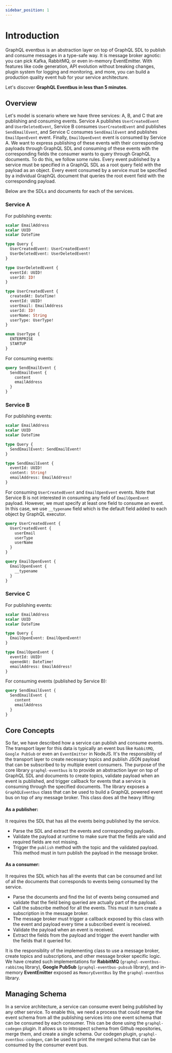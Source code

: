 ```yaml
---
sidebar_position: 1
---
```


# Introduction

GraphQL eventbus is an abstraction layer on top of GraphQL SDL to publish and consume messages in a type-safe way. It is message broker agnotic: you can pick Kafka, RabbitMQ, or even in-memory EventEmitter. With features like code generation, API evolution without breaking changes, plugin system for logging and monitoring, and more, you can build a production quality event hub for your service architecture.

Let's discover **GraphQL Eventbus in less than 5 minutes**.

## Overview

Let's model is scenario where we have three services: A, B, and C that are publishing and consuming events. Service A publishes `UserCreatedEvent` and `UserDeletedEvent`, Service B consumes `UserCreatedEvent` and publishes `SendEmailEvent`, and Service C consumes `SendEmailEvent` and publishes `EmailOpenEvent` event. Finally, `EmailOpenEvent` event is consumed by Service A. We want to express publishing of these events with their corresponding payloads through GraphQL SDL and consuming of these events with the corresponding fields the consumer wants to query through GraphQL documents. To do this, we follow some rules. Every event published by a service must be specified in a GraphQL SDL as a root query field with the payload as an object. Every event consumed by a service must be specified by a individual GraphQL document that queries the root event field with the corresponding payload.

Below are the SDLs and documents for each of the services.

### Service A

For publishing events:

```graphql
scalar EmailAddress
scalar UUID
scalar DateTime

type Query {
  UserCreatedEvent: UserCreatedEvent!
  UserDeletedEvent: UserDeletedEvent!
}

type UserDeletedEvent {
  eventId: UUID!
  userId: ID!
}

type UserCreatedEvent {
  createdAt: DateTime!
  eventId: UUID!
  userEmail: EmailAddress
  userId: ID!
  userName: String
  userType: UserType!
}

enum UserType {
  ENTERPRISE
  STARTUP
}
```

For consuming events:

```graphql
query SendEmailEvent {
  SendEmailEvent {
    content
    emailAddress
  }
}
```

### Service B

For publishing events:

```graphql
scalar EmailAddress
scalar UUID
scalar DateTime

type Query {
  SendEmailEvent: SendEmailEvent!
}

type SendEmailEvent {
  eventId: UUID!
  content: String!
  emailAddress: EmailAddress!
}
```

For consuming `UserCreatedEvent` and `EmailOpenEvent` events. Note that Service B is not interested in consuming any field of `EmailOpenEvent` payload. However, we must specify at least one field to consume an event. In this case, we use `__typename` field which is the default field added to each object by GraphQL executor.

```graphql
query UserCreatedEvent {
  UserCreatedEvent {
    userEmail
    userType
    userName
  }
}

query EmailOpenEvent {
  EmailOpenEvent {
    __typename
  }
}
```

### Service C

For publishing events:

```graphql
scalar EmailAddress
scalar UUID
scalar DateTime

type Query {
  EmailOpenEvent: EmailOpenEvent!
}

type EmailOpenEvent {
  eventId: UUID!
  openedAt: DateTime!
  emailAddress: EmailAddress!
}
```

For consuming events (published by Service B):

```graphql
query SendEmailEvent {
  SendEmailEvent {
    content
    emailAddress
  }
}
```

## Core Concepts

So far, we have described how a service can publish and consume events. The transport layer for this data is typically an event bus like `RabbitMQ`, `Google PubSub` or even an `EventEmitter` in NodeJS. It's the responsiblity of the transport layer to create necessary topics and publish JSON payload that can be subscribed to by multiple event consumers. The purpose of the core library `graphql-eventbus` is to provide an abstraction layer on top of GraphQL SDL and documents to create topics, validate payload when an event is published, and trigger callback for events that a service is consuming through the specified documents. The library exposes a `GraphQLEventbus` class that can be used to build a GraphQL powered event bus on top of any message broker. This class does all the heavy lifting:

#### As a publisher:

It requires the SDL that has all the events being published by the service.

- Parse the SDL and extract the events and corresponding payloads.
- Validate the payload at runtime to make sure that the fields are valid and required fields are not missing.
- Trigger the `publish` method with the topic and the validated payload. This method must in turn publish the payload in the message broker.

#### As a consumer:

It requires the SDL which has all the events that can be consumed and list of all the documents that corresponds to events being consumed by the service.

- Parse the documents and find the list of events being consumed and validate that the field being queried are actually part of the payload.
- Call the subscribe method for all the events. This must in turn create a subscription in the message broker.
- The message broker must trigger a callback exposed by this class with the event and payload every time a subscribed event is received.
- Validate the payload when an event is received.
- Extract the fields from the payload and trigger the event handler with the fields that it queried for.

It is the responsiblity of the implementing class to use a message broker, create topics and subscriptions, and other message broker specific logic. We have created such implementations for **RabbitMQ** (`graphql-eventbus-rabbitmq` library), **Google PubSub** (`graphql-eventbus-pubsub` library), and in-memory **EventEmitter** exposed as `MemoryEventBus` by the `graphql-eventbus` library.

## Managing Schema

In a service architecture, a service can consume event being published by any other service. To enable this, we need a process that could merge the event schema from all the publishing services into one event schema that can be consumed by each consumer. This can be done using the `graphql-codegen` plugin. It allows us to introspect schema from Github repositories, merge them, and create a single schema. Our codegen plugin, `graphql-eventbus-codegen`, can be used to print the merged schema that can be consumed by the consumer event bus.
